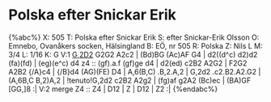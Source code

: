 # Polska efter Snickar Erik

{%abc%}
X: 505
T: Polska efter Snickar Erik
S: efter Snickar-Erik Olsson
O: Emnebo, Ovanåkers socken, Hälsingland
B: EÖ, nr 505
R: Polska
Z: Nils L
M: 3/4
L: 1/16
K: G
V:1
[G,2D2](GF) G2G2 A2c2 | (Bd)BG (Ac)AF G4 | d2((d^c) d2)d2 (fa)(fd) | (eg)(e^c) d4 z4 ::
(gf).a.f (gf)ge d4 | d2(ed) c2B2 A2G2 | F2G2 A2B2 {/A}c4 | {/B}d4 (AG)(FE) D4 | A,6(B,C) .B,2.A,2 | 
G,2d2 .c2.B2.A2.G2 | (A,6B,C B,2)A,2 | !tenuto!G,2d2 c2B2 A2g2 | (fg)af g2A2 (Bc)ec | (BA)GF [GG,]8 :|
V:2 merge
Z4 :: Z4 | D12 | Z | D12 | Z2 :|
{%endabc%}
